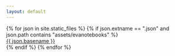 ```yaml
---
layout: default
---
```


<div class="archive">
  {% for json in site.static_files %}
    {% if json.extname == ".json" and json.path contains "assets/evanotebooks" %}
      <div class="archive-item">
        <a href="{{ json.path }}" class="archive-title fs-4">{{ json.basename }}</a>
      </div>
    {% endif %}
  {% endfor %}
</div>

